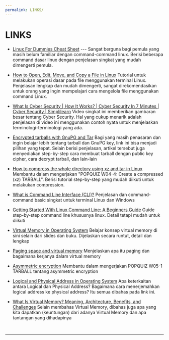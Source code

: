 ```yaml
---
permalink: LINKS/
---
```


# LINKS

* [Linux For Dummies Cheat Sheet](https://www.dummies.com/article/technology/computers/operating-systems/linux/linux-for-dummies-cheat-sheet-209505/) ---
Sangat berguna bagi pemula yang masih belum familiar dengan command-command linux. Berisi beberapa command dasar linux dengan penjelasan singkat yang mudah dimengerti pemula.

* [How to Open, Edit, Move, and Copy a File in Linux](https://www.hivelocity.net/kb/how-to-open-edit-move-and-copy-a-file-in-linux/)
Tutorial untuk melakukan operasi dasar pada file menggunakan terminal Linux. Penjelasan lengkap dan mudah dimengerti, sangat direkomendasikan untuk orang yang ingin mempelajari cara mengelola file menggunakan command Linux. 

* [What Is Cyber Security | How It Works? | Cyber Security In 7 Minutes | Cyber Security | Simplilearn](https://m.youtube.com/watch?v=inWWhr5tnEA)
Video singkat ini memberikan gambaran besar tentang Cyber Security. Hal yang cukup menarik adalah penjelasan di video ini menggunakan contoh nyata untuk menjelaskan terminologi-terminologi yang ada.

* [Encrypted tarballs with GnuPG and Tar](https://paulguerin.medium.com/encrypted-tarballs-with-gnupg-and-tar-ff040c759ed7)
Bagi yang masih penasaran dan ingin belajar lebih tentang tarball dan GnuPG key, link ini bisa menjadi pilihan yang tepat. Selain berisi penjelasan, artikel tersebut juga menyediakan step-by-step cara membuat tarball dengan public key cipher, cara decrypt tarball, dan lain-lain

* [How to compress the whole directory using xz and tar in Linux](https://www.cyberciti.biz/faq/compress-the-whole-directory-using-xz-and-tar/)
Membantu dalam mengerjakan "POPQUIZ W04-4: Create a compressed (xz) TARBALL". Berisi tutorial step-by-step yang mudah diikuti untuk melakukan compression. 

* [What is Command Line Interface (CLI)?](https://www.w3schools.com/whatis/whatis_cli.asp)
Penjelasan dan command-command basic singkat untuk terminal Linux dan Windows

* [Getting Started With Linux Command Line: A Beginners Guide](https://www.comptia.org/blog/getting-started-with-linux-command-line-a-beginners-guide)
Guide step-by-step command line khususnya linux. Detail tetapi mudah untuk diikuti

* [Virtual Memory in Operating System](https://www.geeksforgeeks.org/virtual-memory-in-operating-system/)
Belajar konsep virtual memory di sini selain dari slides dan buku. Dijelaskan secara runtut, detail dan lengkap

* [Paging space and virtual memory](https://www.ibm.com/docs/en/aix/7.2?topic=management-paging-space-virtual-memory)
Menjelaskan apa itu paging dan bagaimana kerjanya dalam virtual memory

* [Asymmetric encryption](https://cloud.google.com/kms/docs/asymmetric-encryption)
Membantu dalam mengerjakan POPQUIZ W05-1 TARBALL tentang asymmetric encryption

* [Logical and Physical Address in Operating System](https://www.geeksforgeeks.org/logical-and-physical-address-in-operating-system/)
Apa keterkaitan antara Logical dan Physical Address? Bagaimana cara menerjemahkan logical address ke physical address? Itu semua dibahas pada link ini.

* [What Is Virtual Memory? Meaning, Architecture, Benefits, and Challenges](https://www.spiceworks.com/tech/devops/articles/what-is-virtual-memory/)
Selain membahas Virtual Memory, dibahas juga apa yang kita dapatkan (keuntungan) dari adanya Virtual Memory dan apa tantangan yang dihadapinya 

<br>
<hr>
